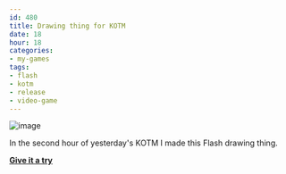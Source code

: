 ```yaml
---
id: 480
title: Drawing thing for KOTM
date: 18
hour: 18
categories:
- my-games
tags:
- flash
- kotm
- release
- video-game
---
```


![image](http://blog.agj.cl/wp-content/uploads/2010/07/drawingscreenshot.png "Drawing thingie for KOTM screenshot")

In the second hour of yesterday's KOTM I made this Flash drawing thing.

[**Give it a try**](http://www.agj.cl/files/games/kotmjuly2010.swf)
